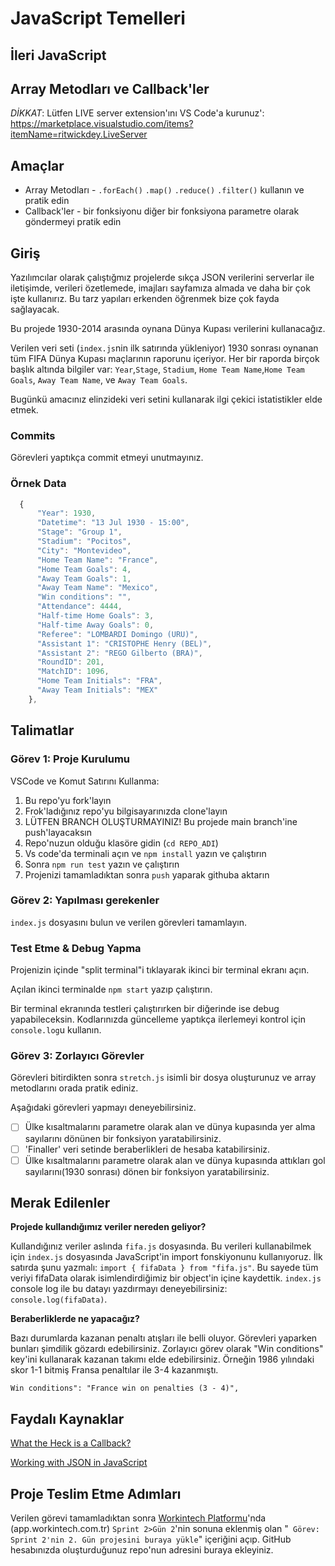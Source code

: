 # JavaScript Temelleri

## İleri JavaScript

## Array Metodları ve Callback'ler
*DİKKAT*: Lütfen LIVE server extension'ını VS Code'a kurunuz': https://marketplace.visualstudio.com/items?itemName=ritwickdey.LiveServer

## Amaçlar

- Array Metodları - `.forEach()` `.map()` `.reduce()` `.filter()` kullanın ve pratik edin
- Callback'ler - bir fonksiyonu diğer bir fonksiyona parametre olarak göndermeyi pratik edin

  
## Giriş

Yazılımcılar olarak çalıştığmız projelerde sıkça JSON verilerini serverlar ile iletişimde, verileri özetlemede, imajları sayfamıza almada ve daha bir çok işte kullanırız. Bu tarz yapıları erkenden öğrenmek bize çok fayda sağlayacak.

Bu projede 1930-2014 arasında oynana Dünya Kupası verilerini kullanacağız.

Verilen veri seti (`index.js`nin ilk satırında yükleniyor) 1930 sonrası oynanan tüm FIFA Dünya Kupası maçlarının raporunu içeriyor. Her bir raporda birçok başlık altında bilgiler var: `Year`,`Stage`, `Stadium`,  `Home Team Name`,`Home Team Goals`, `Away Team Name`, ve `Away Team Goals`. 

Bugünkü amacınız elinzideki veri setini kullanarak ilgi çekici istatistikler elde etmek.

### Commits

Görevleri yaptıkça commit etmeyi unutmayınız.

### Örnek Data

```js
  {
      "Year": 1930,
      "Datetime": "13 Jul 1930 - 15:00",
      "Stage": "Group 1",
      "Stadium": "Pocitos",
      "City": "Montevideo",
      "Home Team Name": "France",
      "Home Team Goals": 4,
      "Away Team Goals": 1,
      "Away Team Name": "Mexico",
      "Win conditions": "",
      "Attendance": 4444,
      "Half-time Home Goals": 3,
      "Half-time Away Goals": 0,
      "Referee": "LOMBARDI Domingo (URU)",
      "Assistant 1": "CRISTOPHE Henry (BEL)",
      "Assistant 2": "REGO Gilberto (BRA)",
      "RoundID": 201,
      "MatchID": 1096,
      "Home Team Initials": "FRA",
      "Away Team Initials": "MEX"
    },
```

## Talimatlar

### Görev 1: Proje Kurulumu

VSCode ve Komut Satırını Kullanma:

1. Bu repo'yu fork'layın
2. Frok'ladığınız repo'yu bilgisayarınızda clone'layın
3. LÜTFEN BRANCH OLUŞTURMAYINIZ! Bu projede main branch'ine push'layacaksın
4. Repo'nuzun olduğu klasöre gidin (`cd REPO_ADI`)
5. Vs code'da terminali açın ve `npm install` yazın ve çalıştırın
6. Sonra `npm run test` yazın ve çalıştırın
7. Projenizi tamamladıktan sonra `push` yaparak githuba aktarın


### Görev 2: Yapılması gerekenler

`index.js` dosyasını bulun ve verilen görevleri tamamlayın.

### Test Etme & Debug Yapma

Projenizin içinde "split terminal"i tıklayarak ikinci bir terminal ekranı açın.

Açılan ikinci terminalde `npm start` yazıp çalıştırın.

Bir terminal ekranında testleri çalıştırırken bir diğerinde ise debug yapabileceksin. Kodlarınızda güncelleme yaptıkça ilerlemeyi kontrol için `console.log`u kullanın.

### Görev 3: Zorlayıcı Görevler

Görevleri bitirdikten sonra `stretch.js` isimli bir dosya oluşturunuz ve array metodlarını orada pratik ediniz.

Aşağıdaki görevleri yapmayı deneyebilirsiniz.

- [ ] Ülke kısaltmalarını parametre olarak alan ve dünya kupasında yer alma sayılarını dönünen bir fonksiyon yaratabilirsiniz.
- [ ] 'Finaller' veri setinde beraberlikleri de hesaba katabilirsiniz.
- [ ] Ülke kısaltmalarını parametre olarak alan ve dünya kupasında attıkları gol sayılarını(1930 sonrası) dönen bir fonksiyon yaratabilirsiniz.

## Merak Edilenler

**Projede kullandığımız veriler nereden geliyor?**

Kullandığınız veriler aslında `fifa.js` dosyasında. Bu verileri kullanabilmek için `index.js` dosyasında JavaScript'in import fonskiyonunu kullanıyoruz. İlk satırda şunu yazmalı:  `import { fifaData } from "fifa.js"`. Bu sayede tüm veriyi fifaData olarak isimlendirdiğimiz bir object'in içine kaydettik. `index.js` console log ile bu datayı yazdırmayı deneyebilirsiniz: `console.log(fifaData)`.

**Beraberliklerde ne yapacağız?**

Bazı durumlarda kazanan penaltı atışları ile belli oluyor. Görevleri yaparken bunları şimdilik gözardı edebilirsiniz. Zorlayıcı görev olarak "Win conditions" key'ini kullanarak kazanan takımı elde edebilirsiniz. Örneğin 1986 yılındaki skor 1-1 bitmiş Fransa penaltılar ile 3-4 kazanmıştı.

```
Win conditions": "France win on penalties (3 - 4)",
````

## Faydalı Kaynaklar

[What the Heck is a Callback?](https://codeburst.io/javascript-what-the-heck-is-a-callback-aba4da2deced)

[Working with JSON in JavaScript](https://www.ma-no.org/en/programming/javascript/working-with-json-in-javascript)


## Proje Teslim Etme Adımları

Verilen görevi tamamladıktan sonra [Workintech Platformu](https://app.workintech.com.tr)'nda (app.workintech.com.tr) `Sprint 2>Gün 2`'nin sonuna eklenmiş olan "` Görev: Sprint 2'nin 2. Gün projesini buraya yükle`" içeriğini açıp. GitHub hesabınızda oluşturduğunuz repo'nun adresini buraya ekleyiniz. 


